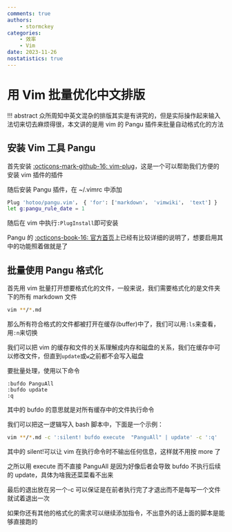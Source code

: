 ```yaml
---
comments: true
authors:
    - stormckey
categories:
    - 效率
    - Vim
date: 2023-11-26
nostatistics: true
---
```


# 用 Vim 批量优化中文排版
!!! abstract
    众所周知中英文混杂的排版其实是有讲究的，但是实际操作起来输入法切来切去麻烦得很，本文讲的是用 vim 的 Pangu 插件来批量自动格式化的方法
<!-- more -->
## 安装 Vim 工具 Pangu

首先安装 [:octicons-mark-github-16: vim-plug](https://github.com/junegunn/vim-plug)，这是一个可以帮助我们方便的安装 vim 插件的插件

随后安装 Pangu 插件，在 ~/.vimrc 中添加

```bash
Plug 'hotoo/pangu.vim'， { 'for': ['markdown'， 'vimwiki'， 'text'] }
let g:pangu_rule_date = 1
```

随后在 vim 中执行`:PlugInstall`即可安装

Pangu 的 [:octicons-book-16: 官方首页](https://github.com/hotoo/pangu.vim)上已经有比较详细的说明了，想要启用其中的功能照着做就是了

## 批量使用 Pangu 格式化

首先用 vim 批量打开想要格式化的文件，一般来说，我们需要格式化的是文件夹下的所有 markdown 文件

```bash
vim **/*.md
```

那么所有符合格式的文件都被打开在缓存(buffer)中了，我们可以用`:ls`来查看，用`:n`来切换

我们可以把 vim 的缓存和文件的关系理解成内存和磁盘的关系，我们在缓存中可以修改文件，但直到`update`或`w`之前都不会写入磁盘

要批量处理，使用以下命令
```vim
:bufdo PanguAll
:bufdo update
:q
```

其中的 bufdo 的意思就是对所有缓存中的文件执行命令

我们可以把这一逻辑写入 bash 脚本中，下面是一个示例：

```bash
vim **/*.md -c ':silent! bufdo execute  "PanguAll" | update' -c ':q'
```
其中的 silent!可以让 vim 在执行命令时不输出任何信息，这样就不用按 more 了

之所以用 execute 而不直接 PanguAll 是因为好像后者会导致 bufdo 不执行后续的 update，具体为啥我还菜菜看不出来

最后的退出放在另一个-c 可以保证是在前者执行完了才退出而不是每写一个文件就试着退出一次

如果你还有其他的格式化的需求可以继续添加指令，不出意外的话上面的脚本是能够直接跑的


